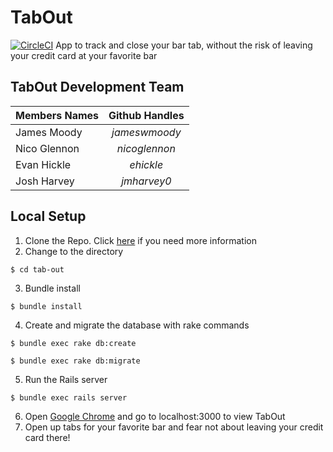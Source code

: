 # TabOut
[![CircleCI](https://circleci.com/gh/jameswmoody/tab-out.svg?style=shield)](https://circleci.com/gh/jameswmoody/tab-out)
App to track and close your bar tab, without the risk of leaving your credit card at your favorite bar

## TabOut Development Team

| Members Names  | Github Handles |
| -------------- |:--------------:|
| James Moody | *jameswmoody* |
| Nico Glennon  | *nicoglennon* |
| Evan Hickle | *ehickle* |
| Josh Harvey | *jmharvey0* |


## Local Setup
1. Clone the Repo. Click [here](https://help.github.com/articles/cloning-a-repository/) if you need more information
2. Change to the directory
```
$ cd tab-out
```
3. Bundle install
```
$ bundle install
```
4. Create and migrate the database with rake commands
```
$ bundle exec rake db:create

$ bundle exec rake db:migrate
```
5. Run the Rails server
```
$ bundle exec rails server
```
6. Open [Google Chrome](https://www.google.com/chrome/browser/desktop/index.html) and go to localhost:3000 to view TabOut
7. Open up tabs for your favorite bar and fear not about leaving your credit card there!
